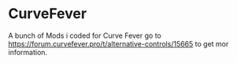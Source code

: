 # CurveFever
A bunch of Mods i coded for Curve Fever go to https://forum.curvefever.pro/t/alternative-controls/15665 to get mor information.
